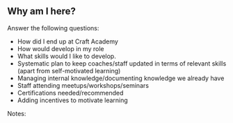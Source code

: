 ## Why am I here?

Answer the following questions:

- How did I end up at Craft Academy
- How would develop in my role
- What skills would I like to develop.
- Systematic plan to keep coaches/staff updated in terms of relevant skills (apart from self-motivated learning)
- Managing internal knowledge/documenting knowledge we already have
- Staff attending meetups/workshops/seminars
- Certifications needed/recommended
- Adding incentives to motivate learning


Notes:
